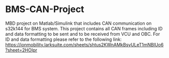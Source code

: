 # BMS-CAN-Project
MBD project on Matlab/Simulink that includes CAN communication on s32k144 for BMS system.
This project contains all CAN frames including ID and data formatting to be sent and to be received from VCU and OBC. 
For ID and data formatting please refer to the following link:
https://ionmobility.larksuite.com/sheets/shtus2KWnAMkBsyULeT1mNBlUo6?sheet=2HOIpr
